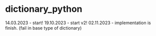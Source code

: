 # dictionary_python
14.03.2023 - start!
19.10.2023 - start v2!
02.11.2023 - implementation is finish. (fail in base type of dictionary)